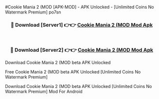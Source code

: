 #Cookie Mania 2 (MOD [APK-MOD] - APK Unlocked - [Unlimited Coins No Watermark Premium] po7sn



<div align="center">

<h3>🔴 Download [Server1] 👉👉 <a href="https://momento.my/?title=Cookie_Mania_2_(MOD">Cookie Mania 2 (MOD Mod Apk</a></h3><br>

<h3>🔴 Download [Server2] 👉👉 <a href="https://momento.my/?title=Cookie_Mania_2_(MOD">Cookie Mania 2 (MOD Mod Apk</a></h3>
</div>



Download Cookie Mania 2 (MOD beta APK Unlocked

Free Cookie Mania 2 (MOD beta APK Unlocked [Unlimited Coins No Watermark Premium]

Download Cookie Mania 2 (MOD beta APK Unlocked [Unlimited Coins No Watermark Premium] Mod For Android
